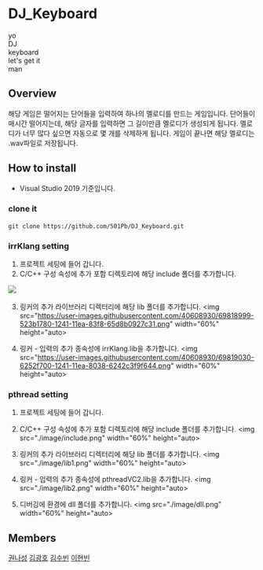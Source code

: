 # DJ_Keyboard
yo  
DJ  
keyboard  
let's get it  
man

## Overview
해당 게임은 떨어지는 단어들을 입력하여 하나의 멜로디를 만드는 게임입니다.
단어들이 매시간 떨어지는데, 해당 글자를 입력하면 그 길이만큼 멜로디가 생성되게 됩니다.
멜로디가 너무 많다 싶으면 자동으로 몇 개를 삭제하게 됩니다.
게임이 끝나면 해당 멜로디는 .wav파일로 저장됩니다.

## How to install
- Visual Studio 2019 기준입니다.
### clone it
```
git clone https://github.com/501Pb/DJ_Keyboard.git
```
### irrKlang setting
1. 프로젝트 세팅에 들어 갑니다.
2. C/C++ 구성 속성에 추가 포함 디렉토리에 해당 include 폴더를 추가합니다.
<img src="https://user-images.githubusercontent.com/40608930/69818970-3e8fb100-1241-11ea-80d2-5a1ea0481c78.png" width="60%" height="auto">

3. 링커의 추가 라이브러리 디렉터리에 해당 lib 폴더를 추가합니다.
<img src="https://user-images.githubusercontent.com/40608930/69818999-523b1780-1241-11ea-83f8-65d8b0927c31.png" width="60%" height="auto>
                                                                                                                                    
4. 링커 - 입력의 추가 종속성에 irrKlang.lib을 추가합니다.
<img src="https://user-images.githubusercontent.com/40608930/69819030-6252f700-1241-11ea-8038-6242c3f9f644.png" width="60%" height="auto>

### pthread setting
1. 프로젝트 세팅에 들어 갑니다.
2. C/C++ 구성 속성에 추가 포함 디렉토리에 해당 include 폴더를 추가합니다.
<img src="./image/include.png" width="60%" height="auto>

3. 링커의 추가 라이브러리 디렉터리에 해당 lib 폴더를 추가합니다.
<img src="./image/lib1.png" width="60%" height="auto>

4. 링커 - 입력의 추가 종속성에 pthreadVC2.lib을 추가합니다.
<img src="./image/lib2.png" width="60%" height="auto>

5. 디버깅에 환경에 dll 폴더를 추가합니다.
<img src="./image/dll.png" width="60%" height="auto>

## Members
[권나성](https://github.com/kwonnaseong)
[김광호](https://github.com/FKgk)
[김수빈](https://github.com/kimziou77)
[이현빈](https://github.com/Phaskal)
